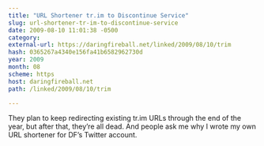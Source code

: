 ```yaml
---
title: "URL Shortener tr.im to Discontinue Service"
slug: url-shortener-tr-im-to-discontinue-service
date: 2009-08-10 11:01:38 -0500
category: 
external-url: https://daringfireball.net/linked/2009/08/10/trim
hash: 0365267a4340e156fa41b6582962730d
year: 2009
month: 08
scheme: https
host: daringfireball.net
path: /linked/2009/08/10/trim

---
```


They plan to keep redirecting existing tr.im URLs through the end of the year, but after that, they’re all dead. And people ask me why I wrote my own URL shortener for DF’s Twitter account.
